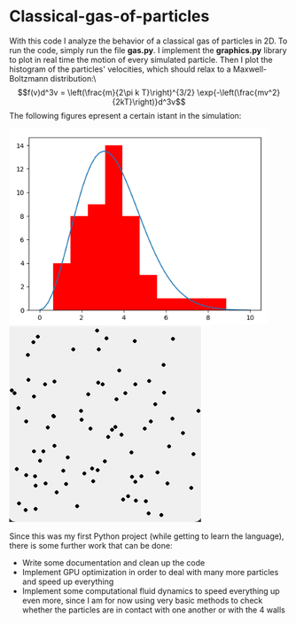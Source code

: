 # Classical-gas-of-particles
With this code I analyze the behavior of a classical gas of particles in 2D. To run the code, simply run the file **gas.py**.
I implement the **graphics.py** library to plot in real time the motion of every simulated particle. Then I plot the histogram of the particles' velocities, which should relax to a Maxwell-Boltzmann distribution:\\
$$f(v)d^3v = \left(\frac{m}{2\pi k T}\right)^{3/2} \exp{-\left(\frac{mv^2}{2kT}\right)}d^3v$$
The following figures epresent a certain istant in the simulation:

![histogram](histogram.png) ![particles](particles.png) 


Since this was my first Python project (while getting to learn the language), there is some further work that can be done:

- Write some documentation and clean up the code
- Implement GPU optimization in order to deal with many more particles and speed up everything
- Implement some computational fluid dynamics to speed everything up even more, since I am for now using very basic methods to check whether the particles are in contact with one another or with the 4 walls




